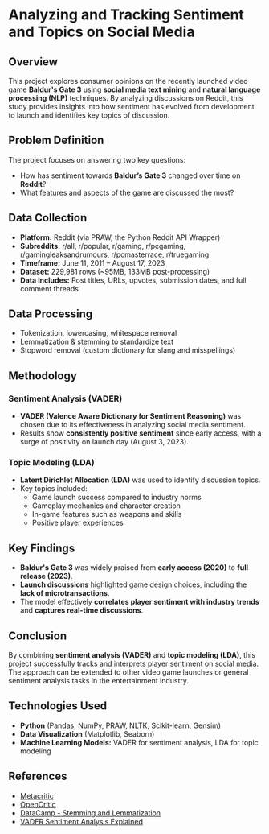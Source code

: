 # Analyzing and Tracking Sentiment and Topics on Social Media  

## Overview  
This project explores consumer opinions on the recently launched video game **Baldur's Gate 3** using **social media text mining** and **natural language processing (NLP)** techniques. By analyzing discussions on Reddit, this study provides insights into how sentiment has evolved from development to launch and identifies key topics of discussion.

## Problem Definition  
The project focuses on answering two key questions:  
- How has sentiment towards **Baldur’s Gate 3** changed over time on **Reddit**?  
- What features and aspects of the game are discussed the most?  

## Data Collection  
- **Platform:** Reddit (via PRAW, the Python Reddit API Wrapper)  
- **Subreddits:** r/all, r/popular, r/gaming, r/pcgaming, r/gamingleaksandrumours, r/pcmasterrace, r/truegaming  
- **Timeframe:** June 11, 2011 – August 17, 2023  
- **Dataset:** 229,981 rows (~95MB, 133MB post-processing)  
- **Data Includes:** Post titles, URLs, upvotes, submission dates, and full comment threads  

## Data Processing  
- Tokenization, lowercasing, whitespace removal  
- Lemmatization & stemming to standardize text  
- Stopword removal (custom dictionary for slang and misspellings)  

## Methodology  
### Sentiment Analysis (VADER)  
- **VADER (Valence Aware Dictionary for Sentiment Reasoning)** was chosen due to its effectiveness in analyzing social media sentiment.  
- Results show **consistently positive sentiment** since early access, with a surge of positivity on launch day (August 3, 2023).  

### Topic Modeling (LDA)  
- **Latent Dirichlet Allocation (LDA)** was used to identify discussion topics.  
- Key topics included:  
  - Game launch success compared to industry norms  
  - Gameplay mechanics and character creation  
  - In-game features such as weapons and skills  
  - Positive player experiences  

## Key Findings  
- **Baldur's Gate 3** was widely praised from **early access (2020)** to **full release (2023)**.  
- **Launch discussions** highlighted game design choices, including the **lack of microtransactions**.  
- The model effectively **correlates player sentiment with industry trends** and **captures real-time discussions**.  

## Conclusion  
By combining **sentiment analysis (VADER)** and **topic modeling (LDA)**, this project successfully tracks and interprets player sentiment on social media. The approach can be extended to other video game launches or general sentiment analysis tasks in the entertainment industry.

## Technologies Used  
- **Python** (Pandas, NumPy, PRAW, NLTK, Scikit-learn, Gensim)  
- **Data Visualization** (Matplotlib, Seaborn)  
- **Machine Learning Models:** VADER for sentiment analysis, LDA for topic modeling  

## References  
- [Metacritic](https://www.metacritic.com/game/pc)  
- [OpenCritic](https://opencritic.com/browse/pc)  
- [DataCamp - Stemming and Lemmatization](https://www.datacamp.com/tutorial/stemming-lemmatization-python)  
- [VADER Sentiment Analysis Explained](https://medium.com/@piocalderon/vader-sentiment-analysis-explained-f1c4f9101cd9)  
